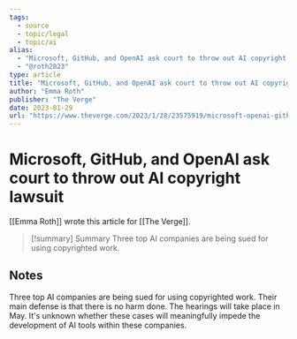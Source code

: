 ```yaml
---
tags:
  - source
  - topic/legal
  - topic/ai
alias:
  - "Microsoft, GitHub, and OpenAI ask court to throw out AI copyright lawsuit"
  - "@roth2023"
type: article
title: "Microsoft, GitHub, and OpenAI ask court to throw out AI copyright lawsuit"
author: "Emma Roth"
publisher: "The Verge"
date: 2023-01-29
url: "https://www.theverge.com/2023/1/28/23575919/microsoft-openai-github-dismiss-copilot-ai-copyright-lawsuit"
---
```

# Microsoft, GitHub, and OpenAI ask court to throw out AI copyright lawsuit
[[Emma Roth]] wrote this article for [[The Verge]].

> [!summary] Summary
> Three top AI companies are being sued for using copyrighted work.

## Notes
Three top AI companies are being sued for using copyrighted work. Their main defense is that there is no harm done. The hearings will take place in May. It's unknown whether these cases will meaningfully impede the development of AI tools within these companies.